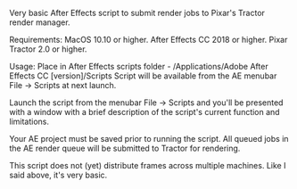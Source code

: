 Very basic After Effects script to submit render jobs to Pixar's Tractor render manager.

Requirements:
MacOS 10.10 or higher.
After Effects CC 2018 or higher.
Pixar Tractor 2.0 or higher.

Usage:
Place in After Effects scripts folder - /Applications/Adobe After Effects CC [version]/Scripts
Script will be available from the AE menubar File -> Scripts at next launch.

Launch the script from the menubar File -> Scripts and you'll be presented with a window with a brief description of the script's current function and limitations.

Your AE project must be saved prior to running the script.
All queued jobs in the AE render queue will be submitted to Tractor for rendering.

This script does not (yet) distribute frames across multiple machines.  Like I said above, it's very basic.
